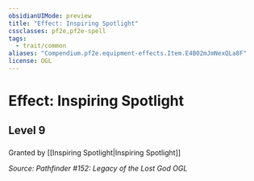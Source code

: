 ```yaml
---
obsidianUIMode: preview
title: "Effect: Inspiring Spotlight"
cssclasses: pf2e,pf2e-spell
tags:
  - trait/common
aliases: "Compendium.pf2e.equipment-effects.Item.E4B02mJmNexQLa8F"
license: OGL
---
```

# Effect: Inspiring Spotlight
## Level 9
### 






Granted by [[Inspiring Spotlight|Inspiring Spotlight]]

*Source: Pathfinder #152: Legacy of the Lost God*
*OGL*